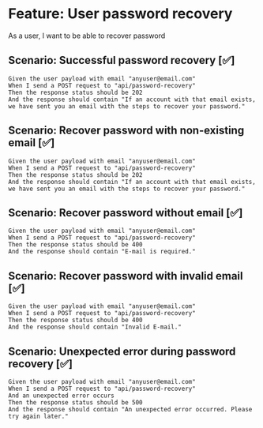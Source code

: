 # Feature: User password recovery

As a user,
I want to be able to recover password

## Scenario: Successful password recovery   [✅]

    Given the user payload with email "anyuser@email.com"
    When I send a POST request to "api/password-recovery"
    Then the response status should be 202
    And the response should contain "If an account with that email exists, we have sent you an email with the steps to recover your password."

## Scenario: Recover password with non-existing email [✅]

    Given the user payload with email "anyuser@email.com"
    When I send a POST request to "api/password-recovery"
    Then the response status should be 202
    And the response should contain "If an account with that email exists, we have sent you an email with the steps to recover your password."

## Scenario: Recover password without email [✅]

    Given the user payload with email "anyuser@email.com"
    When I send a POST request to "api/password-recovery"
    Then the response status should be 400
    And the response should contain "E-mail is required."

## Scenario: Recover password with invalid email [✅]

    Given the user payload with email "anyuser@email.com"
    When I send a POST request to "api/password-recovery"
    Then the response status should be 400
    And the response should contain "Invalid E-mail."

## Scenario: Unexpected error during password recovery [✅]

    Given the user payload with email "anyuser@email.com"
    When I send a POST request to "api/password-recovery"
    And an unexpected error occurs
    Then the response status should be 500
    And the response should contain "An unexpected error occurred. Please try again later."